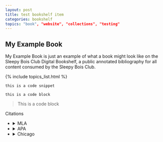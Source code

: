 ```yaml
---
layout: post
title: test bookshelf item
categories: bookshelf
topics: "book", "website", "collections", "testing"
---
```


## My Example Book

My Example Book is just an example of what a book might look like on the Sleepy Bois Club Digital Bookshelf, a public annotated bibliography for all content consumed by the Sleepy Bois Club.

{% include topics_list.html %}

`this is a code snippet`
```
this is a code block
```
> This is a code block

<summary>Citations</summary>

+ <details>
  <summary>MLA</summary>
  `Einstein, Albert. "My Exampe Book". SBC Publishers. 2023.`
  </details>
+ <details>
  <summary>APA</summary>
  ```Einstein, Albert. "My Exampe Book". SBC Publishers. (2023).```
  </details>
+ <details>
  <summary>Chicago</summary>
  > Einstein, Albert. "My Exampe Book". SBC Publishers. (2023).
  </details>